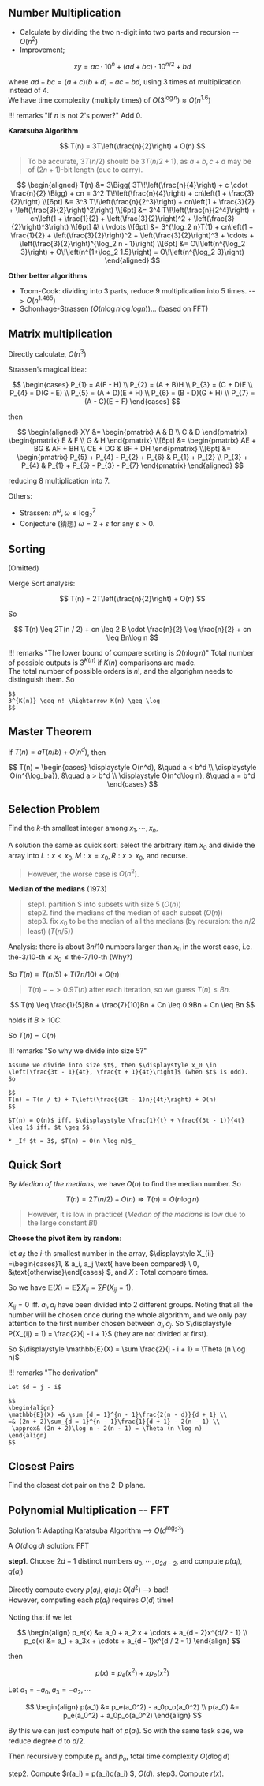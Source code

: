 ## Number Multiplication

- Calculate by dividing the two n-digit into two parts and recursion -- $O(n^2)$  
- Improvement;

$$
xy = ac \cdot 10^n + (ad + bc) \cdot 10^{n / 2} + bd
$$

where $ad + bc = (a + c) (b + d) - ac - bd$, using 3 times of multiplication instead of 4.  
We have time complexity (multiply times) of $\displaystyle O(3^{\log n}) \approx O(n^{1.6})$

!!! remarks "If $n$ is not 2's power?"
    Add $0$.

**Karatsuba Algorithm**

$$
T(n) = 3T\left(\frac{n}{2}\right) + O(n)
$$

> To be accurate, $3T(n / 2)$ should be $3T(n / 2 + 1)$, as $a + b, c + d$ may be of $(2n + 1)$-bit length (due to carry).

$$
\begin{aligned}
T(n) &= 3\Bigg( 3T\!\left(\frac{n}{4}\right) + c \cdot \frac{n}{2} \Bigg) + cn 
     = 3^2 T\!\left(\frac{n}{4}\right) + cn\left(1 + \frac{3}{2}\right) \\[6pt]
     &= 3^3 T\!\left(\frac{n}{2^3}\right) + cn\left(1 + \frac{3}{2} + \left(\frac{3}{2}\right)^2\right) \\[6pt]
     &= 3^4 T\!\left(\frac{n}{2^4}\right) + cn\left(1 + \frac{1}{2} + \left(\frac{3}{2}\right)^2 + \left(\frac{3}{2}\right)^3\right) \\[6pt]
     &\ \ \vdots \\[6pt]
     &= 3^{\log_2 n}T(1) 
        + cn\left(1 + \frac{1}{2} + \left(\frac{3}{2}\right)^2 + \left(\frac{3}{2}\right)^3 + \cdots 
        + \left(\frac{3}{2}\right)^{\log_2 n - 1}\right) \\[6pt]
     &= O\!\left(n^{\log_2 3}\right) + O\!\left(n^{1+\log_2 1.5}\right) 
      = O\!\left(n^{\log_2 3}\right)
\end{aligned}
$$

**Other better algorithms**

- Toom-Cook: dividing into 3 parts, reduce 9 multiplication into 5 times. --> $O(n^{1.465})$
- Schonhage-Strassen ($O(n \log n \log log n)$)... (based on FFT)

## Matrix multiplication

Directly calculate, $O(n^3)$

Strassen’s magical idea:

$$
\begin{cases}
P_{1} = A(F - H) \\
P_{2} = (A + B)H \\
P_{3} = (C + D)E \\
P_{4} = D(G - E) \\
P_{5} = (A + D)(E + H) \\
P_{6} = (B - D)(G + H) \\
P_{7} = (A - C)(E + F)
\end{cases}
$$

then 

$$
\begin{aligned}
XY &= 
\begin{pmatrix}
A & B \\
C & D
\end{pmatrix}
\begin{pmatrix}
E & F \\
G & H
\end{pmatrix} \\[6pt]
&=
\begin{pmatrix}
AE + BG & AF + BH \\
CE + DG & BF + DH
\end{pmatrix} \\[6pt]
&=
\begin{pmatrix}
P_{5} + P_{4} - P_{2} + P_{6} & P_{1} + P_{2} \\
P_{3} + P_{4} & P_{1} + P_{5} - P_{3} - P_{7}
\end{pmatrix}
\end{aligned}
$$

reducing 8 multiplication into 7.

Others:
- Strassen: $n^\omega, \omega \leq \log_2^7$
- Conjecture (猜想) $\omega = 2 + \varepsilon$ for any $\varepsilon > 0$.

## Sorting

(Omitted)

Merge Sort analysis:

$$
T(n) = 2T\left(\frac{n}{2}\right) + O(n)
$$

So 

$$
T(n) \leq 2T(n / 2) + cn \leq 2 B \cdot \frac{n}{2} \log \frac{n}{2} + cn \leq Bn\log n
$$

!!! remarks "The lower bound of compare sorting is $\Omega(n \log n)$"
    Total number of possible outputs is $3^{K(n)}$ if $K(n)$ comparisons are made.   
    The total number of possible orders is $n!$, and the algorighm needs to distinguish them. So  

    $$
    3^{K(n)} \geq n! \Rightarrow K(n) \geq \log
    $$


## Master Theorem

If $T(n) = aT(n / b) + O(n^d)$, then

$$
T(n) = 
\begin{cases}
\displaystyle O(n^d), &\quad a < b^d \\
\displaystyle O(n^{\log_ba}), &\quad a > b^d \\
\displaystyle O(n^d\log n), &\quad a = b^d
\end{cases}
$$

## Selection Problem

Find the $k$-th smallest integer among $x_1, \cdots, x_n$,  

A solution the same as quick sort: select the arbitrary item $x_0$ and divide the array into $L: x < x_0, M: x = x_0, R: x > x_0$, and recurse.  
> However, the worse case is $O(n^2)$.

**Median of the medians** (1973)

> step1. partition S into subsets with size 5 ($O(n)$)  
> step2. find the medians of the median of each subset ($O(n)$)  
> step3. fix $x_0$ to be the median of all the medians (by recursion: the $n / 2$ least) ($T(n / 5)$)

Analysis: there is about $3n / 10$ numbers larger than $x_0$ in the worst case, i.e. $\text{the-} 3 / 10 \text{-th} \leq x_0 \leq \text{the-} 7 / 10 \text{-th}$ (Why?)

So $T(n) = T(n / 5) + T(7n / 10) + O(n)$

> $T(n) --> 0.9T(n)$ after each iteration, so we guess $T(n) \leq Bn$.

$$
T(n) \leq \frac{1}{5}Bn + \frac{7}{10}Bn + Cn \leq 0.9Bn + Cn \leq Bn
$$

holds if $B \geq 10C$.

So $T(n) = O(n)$

!!! remarks "So why we divide into size 5?"

    Assume we divide into size $t$, then $\displaystyle x_0 \in \left[\frac{3t - 1}{4t}, \frac{t + 1}{4t}\right]$ (when $t$ is odd). So
    
    $$
    T(n) = T(n / t) + T\left(\frac{(3t - 1)n}{4t}\right) + O(n)
    $$
    
    $T(n) = O(n)$ iff. $\displaystyle \frac{1}{t} + \frac{(3t - 1)}{4t} \leq 1$ iff. $t \geq 5$.

    * _If $t = 3$, $T(n) = O(n \log n)$_

## Quick Sort

By _Median of the medians_, we have $O(n)$ to find the median number. So

$$
T(n) = 2T(n / 2) + O(n) \Rightarrow T(n) = O(n \log n)
$$

> However, it is low in practice! (_Median of the medians_ is low due to the large constant $B$!)

**Choose the pivot item by random**:

let $a_i$: the $i$-th smallest number in the array, $\displaystyle X_{ij} =\begin{cases}1, & a_i, a_j \text{ have been compared} \\ 0, &\text{otherwise}\end{cases} $, and $X: \text{Total compare times}$.  

So we have $\mathbb{E}(X) = \mathbb{E}\sum X_{ij} = \sum P(X_{ij} = 1)$.

$X_{ij} = 0$ iff. $a_i, a_j$ have been divided into 2 different groups. Noting that all the number will be chosen once during the whole algorithm, and we only pay attention to the first number chosen between $a_i, a_j$. So $\displaystyle P(X_{ij} = 1) = \frac{2}{j - i + 1}$ (they are not divided at first).

So $\displaystyle \mathbb{E}(X) = \sum \frac{2}{j - i + 1} = \Theta (n \log n)$

!!! remarks "The derivation"
    
    Let $d = j - i$

    $$
    \begin{align}
    \mathbb{E}(X) =& \sum_{d = 1}^{n - 1}\frac{2(n - d)}{d + 1} \\
    =& (2n + 2)\sum_{d = 1}^{n - 1}\frac{1}{d + 1} - 2(n - 1) \\
     \approx& (2n + 2)\log n - 2(n - 1) = \Theta (n \log n)
    \end{align}
    $$

## Closest Pairs

Find the closest dot pair on the 2-D plane.

## Polynomial Multiplication -- FFT

Solution 1: Adapting Karatsuba Algorithm --> $O(d^{\log_2 3})$

A $O(d \log d)$ solution: FFT

**step1**. Choose $2d - 1$ distinct numbers $a_0, \cdots, a_{2d - 2}$, and compute $p(a_i), q(a_i)$

Directly compute every $p(a_i), q(a_i)$: $O(d^2)$ --> bad!  
However, computing each $p(a_i)$ requires $O(d)$ time!  

Noting that if we let

$$
\begin{align}
p_e(x) &= a_0 + a_2 x + \cdots + a_{d - 2}x^{d/2 - 1} \\
p_o(x) &= a_1 + a_3x + \cdots + a_{d - 1}x^{d / 2 - 1}
\end{align}
$$

then 

$$
p(x) = p_e(x^2) + xp_o(x^2)
$$
 
Let $a_1 = - a_0, a_3 = -a_2, \cdots$ 

$$
\begin{align}
p(a_1) &= p_e(a_0^2) - a_0p_o(a_0^2) \\
p(a_0) &= p_e(a_0^2) + a_0p_o(a_0^2)
\end{align}
$$

By this we can just compute half of $p(a_i)$. So with the same task size, we reduce degree $d$ to $d / 2$.

Then recursively compute $p_e$ and $p_o$, total time complexity $O(d \log d)$

step2. Compute $r(a_i) = p(a_i)q(a_i) $, $O(d)$.
step3. Compute $r(x)$.

